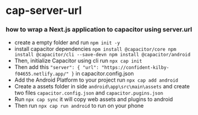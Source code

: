 # cap-server-url

### how to wrap a Next.js application to capacitor using server.url

- create a empty folder and run `npm init -y`
- install capacitor dependencies `npm install @capacitor/core
npm install @capacitor/cli --save-devn npm install @capacitor/android`
- Then, initialize Capacitor using cli run `npx cap init` 
- Then add this `"server": {
		"url": "https://confident-kilby-f04655.netlify.app/"
	}` in capacitor.config.json
- Add the Android Platform to your project run `npx cap add android`
- Create a assets folder in side `android\app\src\main\assets` and create two files `capacitor.config.json` and `capacitor.pugins.json`
-  Run `npx cap sync` it will copy web assets and plugins to android
-  Then run `npx cap run android` to run on your phone
